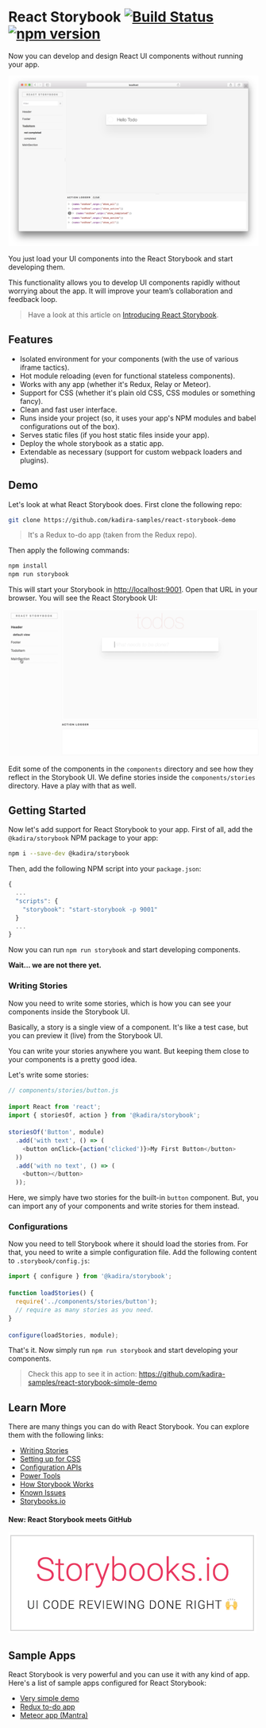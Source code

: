 # React Storybook [![Build Status](https://travis-ci.org/kadirahq/react-storybook.svg?branch=master)](https://travis-ci.org/kadirahq/react-storybook) [![npm version](https://badge.fury.io/js/%40kadira%2Fstorybook.svg)](https://badge.fury.io/js/%40kadira%2Fstorybook)

Now you can develop and design React UI components without running your app.

![React Storybook Screenshot](docs/react_storybook_screenshot.png)

You just load your UI components into the React Storybook and start developing them.

This functionality allows you to develop UI components rapidly without worrying about the app. It will improve your team’s collaboration and feedback loop.

> Have a look at this article on [Introducing React Storybook](https://medium.com/@arunoda/ec27f28de1e2).

## Features

* Isolated environment for your components (with the use of various iframe tactics).
* Hot module reloading (even for functional stateless components).
* Works with any app (whether it's Redux, Relay or Meteor).
* Support for CSS (whether it's plain old CSS, CSS modules or something fancy).
* Clean and fast user interface.
* Runs inside your project (so, it uses your app's NPM modules and babel configurations out of the box).
* Serves static files (if you host static files inside your app).
* Deploy the whole storybook as a static app.
* Extendable as necessary (support for custom webpack loaders and plugins).

## Demo

Let's look at what React Storybook does. First clone the following repo:

```sh
git clone https://github.com/kadira-samples/react-storybook-demo
```

> It's a Redux to-do app (taken from the Redux repo).

Then apply the following commands:

```sh
npm install
npm run storybook
```

This will start your Storybook in <http://localhost:9001>. Open that URL in your browser. You will see the React Storybook UI:

![React Storybook in action](docs/react_storybook_demo.gif)

Edit some of the components in the `components` directory and see how they reflect in the Storybook UI. We define stories inside the `components/stories` directory. Have a play with that as well.

## Getting Started

Now let's add support for React Storybook to your app. First of all, add the `@kadira/storybook` NPM package to your app:

```sh
npm i --save-dev @kadira/storybook
```

Then, add the following NPM script into your `package.json`:

```js
{
  ...
  "scripts": {
    "storybook": "start-storybook -p 9001"
  }
  ...
}
```

Now you can run `npm run storybook` and start developing components.

**Wait... we are not there yet.**

### Writing Stories

Now you need to write some stories, which is how you can see your components inside the Storybook UI.

Basically, a story is a single view of a component. It's like a test case, but you can preview it (live) from the Storybook UI.

You can write your stories anywhere you want. But keeping them close to your components is a pretty good idea.

Let's write some stories:

```js
// components/stories/button.js

import React from 'react';
import { storiesOf, action } from '@kadira/storybook';

storiesOf('Button', module)
  .add('with text', () => (
    <button onClick={action('clicked')}>My First Button</button>
  ))
  .add('with no text', () => (
    <button></button>
  ));
```

Here, we simply have two stories for the built-in `button` component. But, you can import any of your components and write stories for them instead.

### Configurations

Now you need to tell Storybook where it should load the stories from. For that, you need to write a simple configuration file. Add the following content to `.storybook/config.js`:

```js
import { configure } from '@kadira/storybook';

function loadStories() {
  require('../components/stories/button');
  // require as many stories as you need.
}

configure(loadStories, module);
```

That's it. Now simply run `npm run storybook` and start developing your components.


> Check this app to see it in action: https://github.com/kadira-samples/react-storybook-simple-demo

## Learn More

There are many things you can do with React Storybook. You can explore them with the following links:

* [Writing Stories](docs/writing_stories.md)
* [Setting up for CSS](docs/setting_up_for_css.md)
* [Configuration APIs](docs/configure_storybook.md)
* [Power Tools](https://voice.kadira.io/power-tools-for-react-storybook-d404d7b29b82#.4yodlbqi8)
* [How Storybook Works](docs/how_storybook_works.md)
* [Known Issues](docs/known_issues.md)
* [Storybooks.io](https://storybooks.io/?utm_source=github&utm_medium=link&utm_campaign=react-storybook)

#### New: React Storybook meets GitHub

[![Storybooks.io - UI Code Reviewing Done Right](docs/storybooks_io_logo.png)](https://storybooks.io/?utm_source=github&utm_medium=logo&utm_campaign=react-storybook)

## Sample Apps

React Storybook is very powerful and you can use it with any kind of app. Here's a list of sample apps configured for React Storybook:

* [Very simple demo](https://github.com/kadira-samples/react-storybook-simple-demo)
* [Redux to-do app](https://github.com/kadira-samples/react-storybook-demo)
* [Meteor app (Mantra)](https://github.com/mantrajs/mantra-sample-blog-app)
